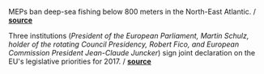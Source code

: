 MEPs ban deep-sea fishing below 800 meters in the North-East Atlantic.
/ **[source](http://www.europarl.europa.eu/news/en/news-room/20161208IPR55152/meps-ban-deep-sea-fishing-below-800-meters-in-the-north-east-atlantic)**

Three institutions (_President of the European Parliament, Martin Schulz, holder
of the rotating Council Presidency, Robert Fico, and European Commission
President Jean-Claude Juncker_) sign joint declaration on the EU's legislative
priorities for 2017.
/ **[source](https://ec.europa.eu/priorities/announcements/union-delivers-swifter-and-better-results-three-institutions-sign-joint-declaration_en)**
